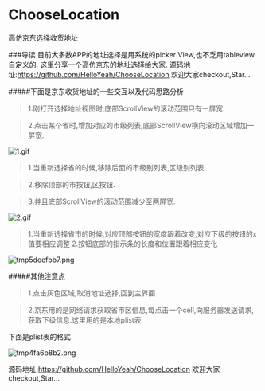 # ChooseLocation
高仿京东选择收货地址


###导读
目前大多数APP的地址选择是用系统的picker View,也不乏用tableview自定义的.
这里分享一个高仿京东的地址选择给大家.
源码地址:https://github.com/HelloYeah/ChooseLocation
欢迎大家checkout,Star...

#####下面是京东收货地址的一些交互以及代码思路分析

>1.刚打开选择地址视图时,底部ScrollView的滚动范围只有一屏宽.

>2.点击某个省时,增加对应的市级列表,底部ScrollView横向滚动区域增加一屏宽.

![1.gif](http://upload-images.jianshu.io/upload_images/1338042-16ffa01913c5ccf6.gif?imageMogr2/auto-orient/strip)

>1.当重新选择省的时候,移除后面的市级别列表,区级别列表

>2.移除顶部的市按钮,区按钮.

>3.并且底部ScrollView的滚动范围减少至两屏宽.

![2.gif](http://upload-images.jianshu.io/upload_images/1338042-7bc0307bf43ebf45.gif?imageMogr2/auto-orient/strip)



>1.当重新选择省市的时候,对应顶部按钮的宽度跟着改变,对应下级的按钮的x值要相应调整
>2.按钮底部的指示条的长度和位置跟着相应变化

![tmp5deefbb7.png](http://upload-images.jianshu.io/upload_images/1338042-78137181ccaaad4e.png?imageMogr2/auto-orient/strip%7CimageView2/2/w/1240)


#####其他注意点
>1.点击灰色区域,取消地址选择,回到主界面

>2.京东用的是网络请求获取省市区信息,每点击一个cell,向服务器发送请求,获取下级信息.这里用的是本地plist表

下面是plist表的格式


![tmp4fa6b8b2.png](http://upload-images.jianshu.io/upload_images/1338042-0634bafac585c0db.png?imageMogr2/auto-orient/strip%7CimageView2/2/w/1240)




源码地址:https://github.com/HelloYeah/ChooseLocation
欢迎大家checkout,Star...
